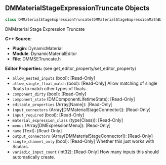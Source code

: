 ## DMMaterialStageExpressionTruncate Objects

```python
class DMMaterialStageExpressionTruncate(DMMaterialStageExpressionMathBase)
```

DMMaterial Stage Expression Truncate

**C++ Source:**

- **Plugin**: DynamicMaterial
- **Module**: DynamicMaterialEditor
- **File**: DMMSETruncate.h

**Editor Properties:** (see get_editor_property/set_editor_property)

- ``allow_nested_inputs`` (bool):  [Read-Only]
- ``allow_single_float_match`` (bool):  [Read-Only] Allow matching of single floats to match other types of floats.
- ``component_dirty`` (bool):  [Read-Only]
- ``component_state`` (DMComponentLifetimeState):  [Read-Only]
- ``editable_properties`` (Array[Name]):  [Read-Only]
- ``input_connectors`` (Array[DMMaterialStageConnector]):  [Read-Only]
- ``input_required`` (bool):  [Read-Only]
- ``material_expression_class`` (type(Class)):  [Read-Only]
- ``menus`` (Array[DMExpressionMenu]):  [Read-Only]
- ``name`` (Text):  [Read-Only]
- ``output_connectors`` (Array[DMMaterialStageConnector]):  [Read-Only]
- ``single_channel_only`` (bool):  [Read-Only] Whether this just works with Scalars.
- ``variadic_input_count`` (int32):  [Read-Only] How many inputs this should automatically create.

<a id="unreal.DMMaterialStageExpressionUVRotator"></a>